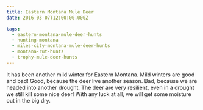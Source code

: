 ```yaml
---
title: Eastern Montana Mule Deer
date: 2016-03-07T12:00:00.000Z

tags:
  - eastern-montana-mule-deer-hunts
  - hunting-montana
  - miles-city-montana-mule-deer-hunts
  - montana-rut-hunts
  - trophy-mule-deer-hunts
---
```


It has been another mild winter for Eastern Montana. Mild winters are good and bad! Good, because the deer live another season. Bad, because we are headed into another drought. The deer are very resilient, even in a drought we still kill some nice deer! With any luck at all, we will get some moisture out in the big dry.
